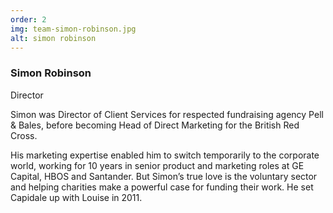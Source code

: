 ```yaml
---
order: 2
img: team-simon-robinson.jpg
alt: simon robinson
---
```


### Simon Robinson

<p class="text-base leading-6 font-semibold text-light-green-600">Director</p>

Simon was Director of Client Services for respected fundraising agency Pell & Bales, before becoming Head of Direct Marketing for the British Red Cross.

His marketing expertise enabled him to switch temporarily to the corporate world, working for 10 years in senior product and marketing roles at GE Capital, HBOS and Santander. But Simon’s true love is the voluntary sector and helping charities make a powerful case for funding their work. He set Capidale up with Louise in 2011.
